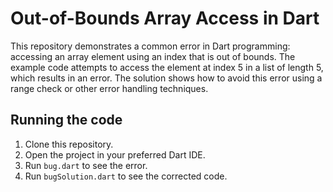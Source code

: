 # Out-of-Bounds Array Access in Dart

This repository demonstrates a common error in Dart programming: accessing an array element using an index that is out of bounds.  The example code attempts to access the element at index 5 in a list of length 5, which results in an error. The solution shows how to avoid this error using a range check or other error handling techniques.

## Running the code

1. Clone this repository.
2. Open the project in your preferred Dart IDE.
3. Run `bug.dart` to see the error.
4. Run `bugSolution.dart` to see the corrected code.
